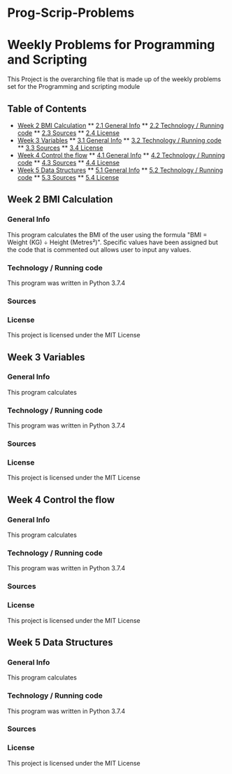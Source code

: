 # Prog-Scrip-Problems
# Weekly Problems for Programming and Scripting
This Project is the overarching file that is made up of the weekly problems
set for the Programming and scripting module

## Table of Contents
* [Week 2 BMI Calculation](#bmi-calc)
** [2.1 General Info](#bmi-calc)
** [2.2 Technology / Running code](#tech-code)
** [2.3 Sources](#sources)
** [2.4 License](#license)
* [Week 3 Variables](#variables)
** [3.1 General Info](#bmi-calc)
** [3.2 Technology / Running code](#tech-code)
** [3.3 Sources](#sources)
** [3.4 License](#license)
* [Week 4 Control the flow](#control-flow)
** [4.1 General Info](#bmi-calc)
** [4.2 Technology / Running code](#tech-code)
** [4.3 Sources](#sources)
** [4.4 License](#license)
* [Week 5 Data Structures](#data-structures)
** [5.1 General Info](#bmi-calc)
** [5.2 Technology / Running code](#tech-code)
** [5.3 Sources](#sources)
** [5.4 License](#license)

## Week 2 BMI Calculation
### General Info
This program calculates the BMI of the user using the formula "BMI = Weight (KG) ÷ Height (Metres²)".
Specific values have been assigned 
but the code that is commented out allows user to input any values.
### Technology / Running code
This program was written in Python 3.7.4
### Sources

### License
This project is licensed under the MIT License

## Week 3 Variables
### General Info
This program calculates 
### Technology / Running code
This program was written in Python 3.7.4
### Sources

### License
This project is licensed under the MIT License

## Week 4 Control the flow
### General Info
This program calculates 
### Technology / Running code
This program was written in Python 3.7.4
### Sources

### License
This project is licensed under the MIT License

## Week 5 Data Structures
### General Info
This program calculates 
### Technology / Running code
This program was written in Python 3.7.4
### Sources

### License
This project is licensed under the MIT License
